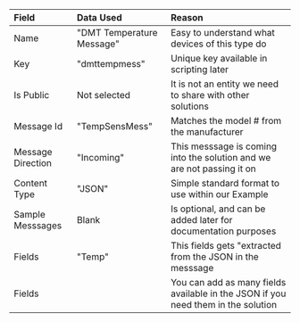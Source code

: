   
    
| Field | Data Used | Reason |
|:--|:--|:--|
| Name | "DMT Temperature Message" | Easy to understand what devices of this type do |
| Key | "dmttempmess" | Unique key available in scripting later |
| Is Public | Not selected | It is not an entity we need to share with other solutions |  
| Message Id | "TempSensMess" | Matches the model # from the manufacturer |
| Message Direction | "Incoming" | This messsage is coming into the solution and we are not passing it on |
| Content Type | "JSON" | Simple standard format to use within our Example |
| Sample Messsages| Blank | Is optional, and can be added later for documentation purposes |
| Fields | "Temp"  | This fields gets "extracted from the JSON in the messsage |  
| Fields |    | You can add as many fields available in the JSON if you need them in the solution |  
  
